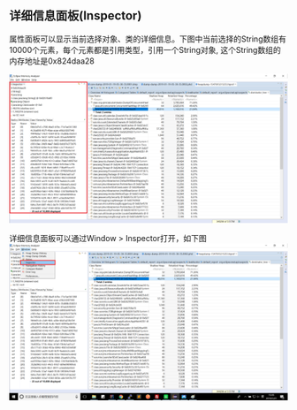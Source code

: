## 详细信息面板(Inspector)

属性面板可以显示当前选择对象、类的详细信息。下图中当前选择的String数组有10000个元素，每个元素都是引用类型，引用一个String对象,
这个String数组的内存地址是0x824daa28

 ![图1](./1.png)
 
 详细信息面板可以通过Window > Inspector打开，如下图
  ![图2](./2.png)